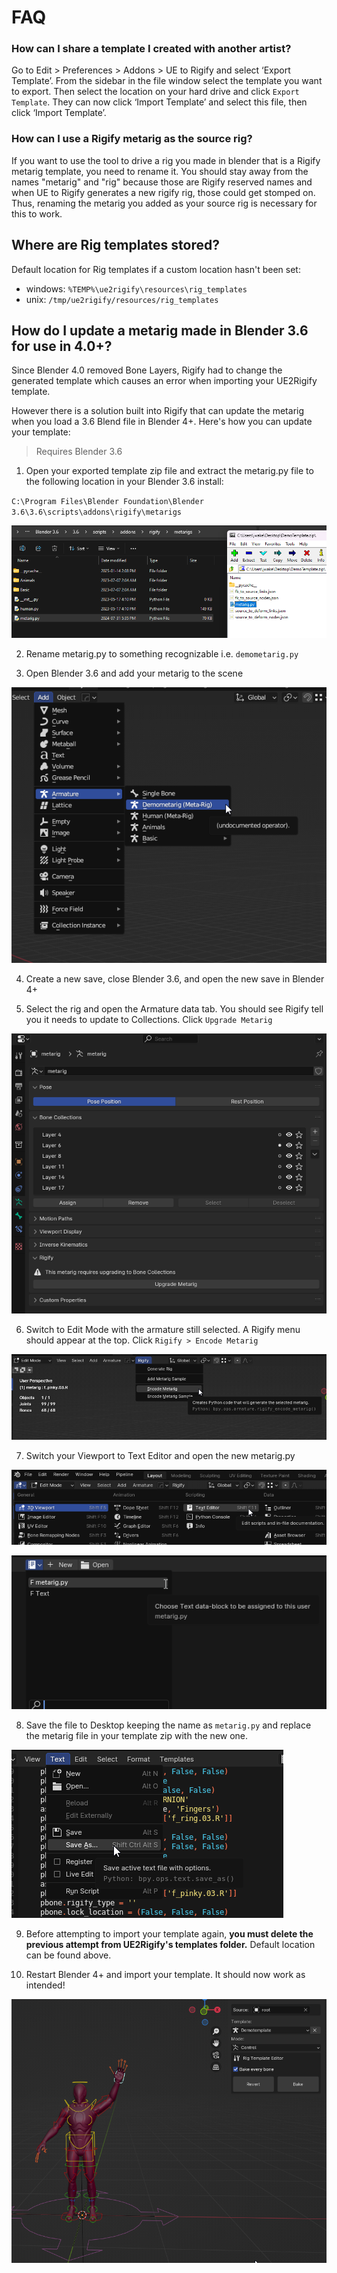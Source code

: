 # FAQ

### How can I share a template I created with another artist?
Go to Edit > Preferences > Addons > UE to Rigify and select ‘Export Template’. From the sidebar in the file window
select the template you want to export. Then select the location on your hard drive and click `Export Template`.
They can now click ‘Import Template’ and select this file, then click ‘Import Template’.

### How can I use a Rigify metarig as the source rig?
If you want to use the tool to drive a rig you made in blender that is a Rigify metarig template, you need to rename
it. You should stay away from the names "metarig" and "rig" because those are Rigify reserved names and when UE to
Rigify generates a new rigify rig, those could get stomped on. Thus, renaming the metarig you added as your source
rig is necessary for this to work.

## Where are Rig templates stored?
Default location for Rig templates if a custom location hasn't been set:
- windows: `%TEMP%\ue2rigify\resources\rig_templates`
- unix: `/tmp/ue2rigify/resources/rig_templates`

## How do I update a metarig made in Blender 3.6 for use in 4.0+?
Since Blender 4.0 removed Bone Layers, Rigify had to change the generated template which causes an error when importing your  UE2Rigify template.

However there is a solution built into Rigify that can update the metarig when you load a 3.6 Blend file in Blender 4+. Here's how you can update your template:

>Requires Blender 3.6

1. Open your exported template zip file and extract the metarig.py file to the following location in your Blender 3.6 install:

`C:\Program Files\Blender Foundation\Blender 3.6\3.6\scripts\addons\rigify\metarigs`

![1](./images/1.png)

2. Rename metarig.py to something recognizable i.e.
`demometarig.py`

3. Open Blender 3.6 and add your metarig to the scene

![2](./images/2.png)

4. Create a new save, close Blender 3.6, and open the new save in Blender 4+

5. Select the rig and open the Armature data tab. You should see Rigify tell you it needs to update to Collections. Click `Upgrade Metarig`

![3](./images/3.png)

6. Switch to Edit Mode with the armature still selected. A Rigify menu should appear at the top. Click `Rigify > Encode Metarig`

![4](./images/4.png)

7. Switch your Viewport to Text Editor and open the new metarig.py

![5](./images/5.png)

![6](./images/6.png)

8. Save the file to Desktop keeping the name as `metarig.py` and replace the metarig file in your template zip with the new one.

![7](./images/7.png)

9. Before attempting to import your template again, **you must delete the previous attempt from UE2Rigify's templates folder.** Default location can be found above.

10. Restart Blender 4+ and import your template. It should now work as intended!

![8](./images/8.png)